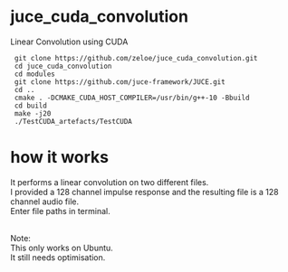 # juce_cuda_convolution
 Linear Convolution using CUDA 
 ```shell
  git clone https://github.com/zeloe/juce_cuda_convolution.git
  cd juce_cuda_convolution
  cd modules
  git clone https://github.com/juce-framework/JUCE.git
  cd ..
  cmake . -DCMAKE_CUDA_HOST_COMPILER=/usr/bin/g++-10 -Bbuild
  cd build
  make -j20
  ./TestCUDA_artefacts/TestCUDA
```
# how it works
It performs a linear convolution on two different files. \
I provided a 128 channel impulse response and the resulting file is a 128 channel audio file. \
Enter file paths in terminal.




   \
  Note: \
  This only works on Ubuntu. \
  It still needs optimisation.

